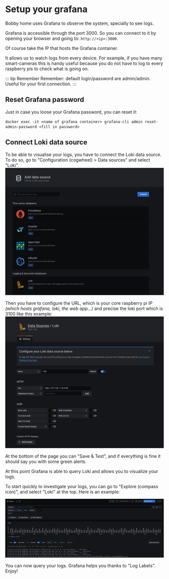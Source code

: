 # Setup your grafana

Bobby home uses Grafana to observe the system, specially to see logs.

Grafana is accessible through the port 3000. So you can connect to it by opening your browser and going to: `http://<ip>:3000`.

Of course take the IP that hosts the Grafana container.

It allows us to watch logs from every device. For example, if you have many smart-cameras this is handy useful because you do not have to log to every raspberry pis to check what is going on.

::: tip Remember
Remember: default login/password are admin/admin. Useful for your first connection.
:::

## Reset Grafana password
Just in case you loose your Grafana password, you can reset it:

```
docker exec -it <name of grafana container> grafana-cli admin reset-admin-password <fill in password>
```


## Connect Loki data source
To be able to visualise your logs, you have to connect the Loki data source. To do so, go to "Configuration (cogwheel) > Data sources" and select "Loki".
![Grafana data sources](./imgs/grafana-datasources.png)

Then you have to configure the URL, which is your core raspberry pi IP *(which hosts grafana, loki, the web app...)* and precise the loki port which is 3100 like this example:
![Grafana connect to Loki](./imgs/grafana-loki.png)

At the bottom of the page you can "Save & Test", and if everything is fine it should say you with some green alerts.

At this point Grafana is able to query Loki and allows you to visualize your logs.

To start quickly to investigate your logs, you can go to "Explore (compass icon)", and select "Loki" at the top. Here is an example:

![Grafana explore](./imgs/grafana-explore.png)

You can now query your logs. Grafana helps you thanks to "Log Labels". Enjoy!